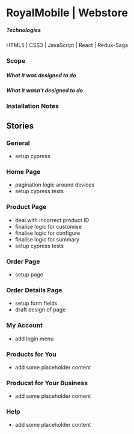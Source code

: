 # RoyalMobile | Webstore

##### Technologies
HTML5 | CSS3 | JavaScript | React | Redux-Saga

### Scope
##### What it was designed to do
##### What it wasn't designed to do

### Installation Notes

## Stories
### General
* setup cypress

### Home Page
* pagination logic around devices
* setup cypress tests

### Product Page
* deal with incorrect product ID
* finalise logic for customise
* finalise logic for configure
* finalise logic for summary
* setup cypress tests

### Order Page
* setup page

### Order Details Page
* setup form fields
* draft design of page

### My Account
* add login menu

### Products for You
* add some placeholder content

### Producst for Your Business
* add some placeholder content

### Help
* add some placeholder content
